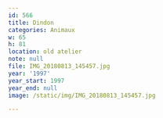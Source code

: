 ```yaml
---
id: 566
title: Dindon
categories: Animaux
w: 65
h: 81
location: old atelier
note: null
file: IMG_20180813_145457.jpg
year: '1997'
year_start: 1997
year_end: null
image: /static/img/IMG_20180813_145457.jpg

---
```

